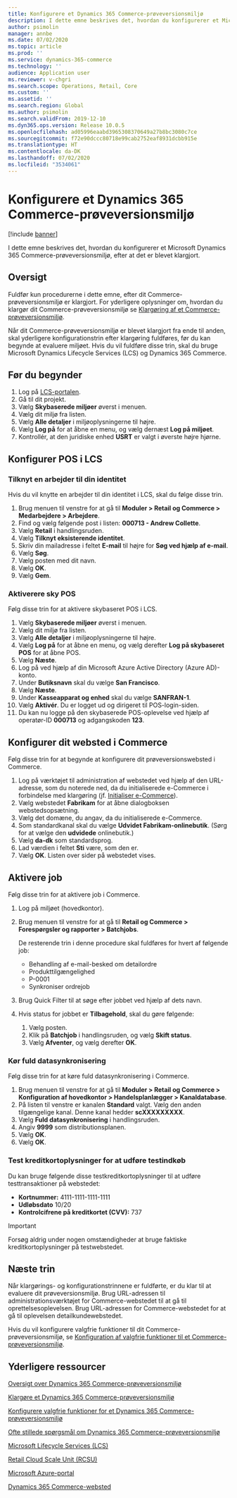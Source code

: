 ```yaml
---
title: Konfigurere et Dynamics 365 Commerce-prøveversionsmiljø
description: I dette emne beskrives det, hvordan du konfigurerer et Microsoft Dynamics 365 Commerce-prøveversionsmiljø, efter at det er blevet klargjort.
author: psimolin
manager: annbe
ms.date: 07/02/2020
ms.topic: article
ms.prod: ''
ms.service: dynamics-365-commerce
ms.technology: ''
audience: Application user
ms.reviewer: v-chgri
ms.search.scope: Operations, Retail, Core
ms.custom: ''
ms.assetid: ''
ms.search.region: Global
ms.author: psimolin
ms.search.validFrom: 2019-12-10
ms.dyn365.ops.version: Release 10.0.5
ms.openlocfilehash: ad05996eaabd3965308370649a27b8bc3080c7ce
ms.sourcegitcommit: f72e90dccc80718e99cab2752eaf8931dcbb915e
ms.translationtype: HT
ms.contentlocale: da-DK
ms.lasthandoff: 07/02/2020
ms.locfileid: "3534061"
---
```

# <a name="configure-a-dynamics-365-commerce-preview-environment"></a>Konfigurere et Dynamics 365 Commerce-prøveversionsmiljø


[!include [banner](includes/banner.md)]

I dette emne beskrives det, hvordan du konfigurerer et Microsoft Dynamics 365 Commerce-prøveversionsmiljø, efter at det er blevet klargjort.

## <a name="overview"></a>Oversigt

Fuldfør kun procedurerne i dette emne, efter dit Commerce-prøveversionsmiljø er klargjort. For yderligere oplysninger om, hvordan du klargør dit Commerce-prøveversionsmiljø se [Klargøring af et Commerce-prøveversionsmiljø](provisioning-guide.md).

Når dit Commerce-prøveversionsmiljø er blevet klargjort fra ende til anden, skal yderligere konfigurationstrin efter klargøring fuldføres, før du kan begynde at evaluere miljøet. Hvis du vil fuldføre disse trin, skal du bruge Microsoft Dynamics Lifecycle Services (LCS) og Dynamics 365 Commerce.

## <a name="before-you-start"></a>Før du begynder

1. Log på [LCS-portalen](https://lcs.dynamics.com).
1. Gå til dit projekt.
1. Vælg **Skybaserede miljøer** øverst i menuen.
1. Vælg dit miljø fra listen.
1. Vælg **Alle detaljer** i miljøoplysningerne til højre.
1. Vælg **Log på** for at åbne en menu, og vælg dernæst **Log på miljøet**.
1. Kontrollér, at den juridiske enhed **USRT** er valgt i øverste højre hjørne.

## <a name="configure-the-point-of-sale-in-lcs"></a>Konfigurer POS i LCS

### <a name="associate-a-worker-with-your-identity"></a>Tilknyt en arbejder til din identitet

Hvis du vil knytte en arbejder til din identitet i LCS, skal du følge disse trin.

1. Brug menuen til venstre for at gå til **Moduler \> Retail og Commerce \> Medarbejdere \> Arbejdere**.
1. Find og vælg følgende post i listen: **000713 - Andrew Collette**.
1. Vælg **Retail** i handlingsruden.
1. Vælg **Tilknyt eksisterende identitet**.
1. Skriv din mailadresse i feltet **E-mail** til højre for **Søg ved hjælp af e-mail**.
1. Vælg **Søg**.
1. Vælg posten med dit navn.
1. Vælg **OK**.
1. Vælg **Gem**.

### <a name="activate-cloud-pos"></a>Aktiverere sky POS

Følg disse trin for at aktivere skybaseret POS i LCS.

1. Vælg **Skybaserede miljøer** øverst i menuen.
1. Vælg dit miljø fra listen.
1. Vælg **Alle detaljer** i miljøoplysningerne til højre.
1. Vælg **Log på** for at åbne en menu, og vælg derefter **Log på skybaseret POS** for at åbne POS.
1. Vælg **Næste**.
1. Log på ved hjælp af din Microsoft Azure Active Directory (Azure AD)-konto.
1. Under **Butiksnavn** skal du vælge **San Francisco**.
1. Vælg **Næste**.
1. Under **Kasseapparat og enhed** skal du vælge **SANFRAN-1**.
1. Vælg **Aktivér**. Du er logget ud og dirigeret til POS-login-siden.
1. Du kan nu logge på den skybaserede POS-oplevelse ved hjælp af operatør-ID **000713** og adgangskoden **123**.

## <a name="set-up-your-site-in-commerce"></a>Konfigurer dit websted i Commerce

Følg disse trin for at begynde at konfigurere dit prøveversionswebsted i Commerce.

1. Log på værktøjet til administration af webstedet ved hjælp af den URL-adresse, som du noterede ned, da du initialiserede e-Commerce i forbindelse med klargøring (jf. [Initialiser e-Commerce](provisioning-guide.md#initialize-e-commerce)).
1. Vælg webstedet **Fabrikam** for at åbne dialogboksen webstedsopsætning.
1. Vælg det domæne, du angav, da du initialiserede e-Commerce.
1. Som standardkanal skal du vælge **Udvidet Fabrikam-onlinebutik**. (Sørg for at vælge den **udvidede** onlinebutik.)
1. Vælg **da-dk** som standardsprog.
1. Lad værdien i feltet **Sti** være, som den er.
1. Vælg **OK**. Listen over sider på webstedet vises.

## <a name="enable-jobs"></a>Aktivere job

Følg disse trin for at aktivere job i Commerce.

1. Log på miljøet (hovedkontor).
1. Brug menuen til venstre for at gå til **Retail og Commerce \> Forespørgsler og rapporter \> Batchjobs**.

    De resterende trin i denne procedure skal fuldføres for hvert af følgende job:

    * Behandling af e-mail-besked om detailordre
    * Produkttilgængelighed
    * P-0001
    * Synkroniser ordrejob

1. Brug Quick Filter til at søge efter jobbet ved hjælp af dets navn.
1. Hvis status for jobbet er **Tilbagehold**, skal du gøre følgende:

    1. Vælg posten.
    1. Klik på **Batchjob** i handlingsruden, og vælg **Skift status**.
    1. Vælg **Afventer**, og vælg derefter **OK**.

### <a name="run-full-data-synchronization"></a>Kør fuld datasynkronisering

Følg disse trin for at køre fuld datasynkronisering i Commerce.

1. Brug menuen til venstre for at gå til **Moduler \> Retail og Commerce \> Konfiguration af hovedkontor \> Handelsplanlægger \> Kanaldatabase**.
1. På listen til venstre er kanalen **Standard** valgt. Vælg den anden tilgængelige kanal. Denne kanal hedder **scXXXXXXXXX**.
1. Vælg **Fuld datasynkronisering** i handlingsruden.
1. Angiv **9999** som distributionsplanen.
1. Vælg **OK**.
1. Vælg **OK**.

### <a name="test-credit-card-information-to-do-test-purchases"></a>Test kreditkortoplysninger for at udføre testindkøb

Du kan bruge følgende disse testkreditkortoplysninger til at udføre testtransaktioner på webstedet:

- **Kortnummer:** 4111-1111-1111-1111
- **Udløbsdato** 10/20
- **Kontrolcifrene på kreditkortet (CVV):** 737

> [!IMPORTANT]
> Forsøg aldrig under nogen omstændigheder at bruge faktiske kreditkortoplysninger på testwebstedet.

## <a name="next-steps"></a>Næste trin

Når klargørings- og konfigurationstrinnene er fuldførte, er du klar til at evaluere dit prøveversionsmiljø. Brug URL-adressen til administrationsværktøjet for Commerce-webstedet til at gå til oprettelsesoplevelsen. Brug URL-adressen for Commerce-webstedet for at gå til oplevelsen detailkundewebstedet.

Hvis du vil konfigurere valgfrie funktioner til dit Commerce-prøveversionsmiljø, se [Konfiguration af valgfrie funktioner til et Commerce-prøveversionsmiljø](cpe-optional-features.md).

## <a name="additional-resources"></a>Yderligere ressourcer

[Oversigt over Dynamics 365 Commerce-prøveversionsmiljø](cpe-overview.md)

[Klargøre et Dynamics 365 Commerce-prøveversionsmiljø](provisioning-guide.md)

[Konfigurere valgfrie funktioner for et Dynamics 365 Commerce-prøveversionsmiljø](cpe-optional-features.md)

[Ofte stillede spørgsmål om Dynamics 365 Commerce-prøveversionsmiljø](cpe-faq.md)

[Microsoft Lifecycle Services (LCS)](https://docs.microsoft.com/dynamics365/unified-operations/dev-itpro/lifecycle-services/lcs-user-guide)

[Retail Cloud Scale Unit (RCSU)](https://docs.microsoft.com/business-applications-release-notes/october18/dynamics365-retail/retail-cloud-scale-unit)

[Microsoft Azure-portal](https://azure.microsoft.com/features/azure-portal)

[Dynamics 365 Commerce-websted](https://aka.ms/Dynamics365CommerceWebsite)
